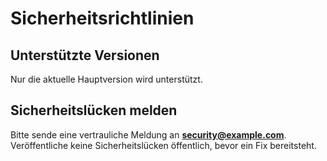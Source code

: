 # Sicherheitsrichtlinien

## Unterstützte Versionen

Nur die aktuelle Hauptversion wird unterstützt.

## Sicherheitslücken melden

Bitte sende eine vertrauliche Meldung an **security@example.com**.
Veröffentliche keine Sicherheitslücken öffentlich, bevor ein Fix bereitsteht.